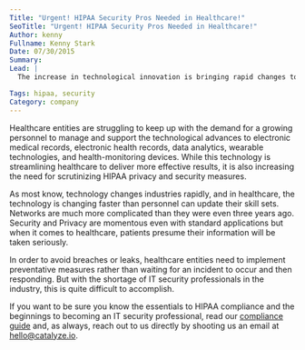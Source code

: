 ```yaml
---
Title: "Urgent! HIPAA Security Pros Needed in Healthcare!"
SeoTitle: "Urgent! HIPAA Security Pros Needed in Healthcare!"
Author: kenny
Fullname: Kenny Stark
Date: 07/30/2015
Summary: 
Lead: |
  The increase in technological innovation is bringing rapid changes to the healthcare industry as a whole but it’s also bringing a need for more IT security professionals. What is causing the lack of talent and what do you need to know to be considered a professional?

Tags: hipaa, security
Category: company
---
```

Healthcare entities are struggling to keep up with the demand for a growing personnel to manage and support the technological advances to electronic medical records, electronic health records, data analytics, wearable technologies, and health-monitoring devices. While this technology is streamlining healthcare to deliver more effective results, it is also increasing the need for scrutinizing HIPAA privacy and security measures.

As most know, technology changes industries rapidly, and in healthcare, the technology is changing faster than personnel can update their skill sets. Networks are much more complicated than they were even three years ago. Security and Privacy are momentous even with standard applications but when it comes to healthcare, patients presume their information will be taken seriously.

In order to avoid breaches or leaks, healthcare entities need to implement preventative measures rather than waiting for an incident to occur and then responding. But with the shortage of IT security professionals in the industry, this is quite difficult to accomplish.

If you want to be sure you know the essentials to HIPAA compliance and the beginnings to becoming an IT security professional, read our [compliance guide](https://catalyze.io/hipaa-compliance/) and, as always, reach out to us directly by shooting us an email at [hello@catalyze.io](hello@catalyze.io).

